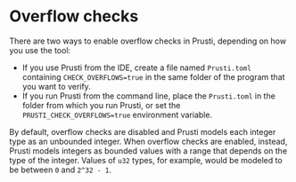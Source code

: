 # Overflow checks

There are two ways to enable overflow checks in Prusti, depending on how you use the tool:

- If you use Prusti from the IDE, create a file named `Prusti.toml` containing `CHECK_OVERFLOWS=true` in the same folder of the program that you want to verify.
- If you run Prusti from the command line, place the `Prusti.toml` in the folder from which you run Prusti, or set the `PRUSTI_CHECK_OVERFLOWS=true` environment variable.

By default, overflow checks are disabled and Prusti models each integer type as an unbounded integer. When overflow checks are enabled, instead, Prusti models integers as bounded values with a range that depends on the type of the integer. Values of `u32` types, for example, would be modeled to be between `0` and `2^32 - 1`.
